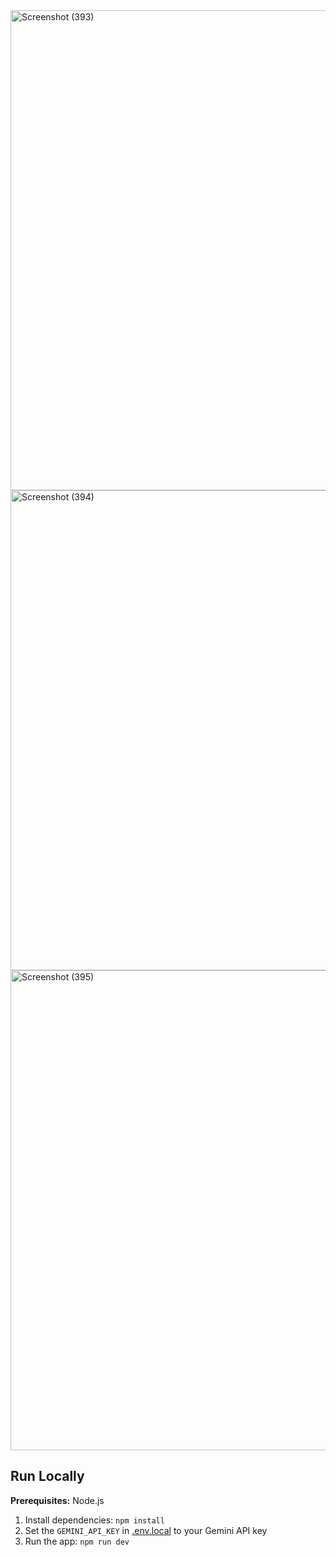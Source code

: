 <img width="1366" height="768" alt="Screenshot (393)" src="https://github.com/user-attachments/assets/31ec121e-b877-409a-8225-64cda8b681ac" />

<img width="1366" height="768" alt="Screenshot (394)" src="https://github.com/user-attachments/assets/93d13980-1d7b-4347-9e03-57b3fd77a7f7" />

<img width="1366" height="768" alt="Screenshot (395)" src="https://github.com/user-attachments/assets/1fc41578-fd96-4f0f-b200-f60c24ce5536" />

## Run Locally

**Prerequisites:**  Node.js


1. Install dependencies:
   `npm install`
2. Set the `GEMINI_API_KEY` in [.env.local](.env.local) to your Gemini API key
3. Run the app:
   `npm run dev`
